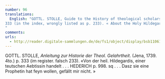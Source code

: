 ```yaml
---
number: 96
translations:
  English: "GOTTL. STOLLE, Guide to the History of theological scholarship. (Jena, 1739. 4to.) p.
333 (in the index, wrongly listed as p. 233). « About the Holy Hildegard, a German abbess. . . HEDERICH p. 998. sq . . . That she wanted to be a prophetess, I do not like. » [Trans. J. Bock]
"
comments:
urls:
  - http://reader.digitale-sammlungen.de/de/fs1/object/display/bsb11061833_00001.html
---
```


GOTTL. STOLLE, <em>Anleitung zur Historie der Theol. Gelahrtheit</em>. (Jena, 1739. 4to.) p. 333 (im register. falsch 233). «Von der heil. Hildegardis, einer teutschen Aebtissin handelt . . . HEDERICH p. 998. sq . . . Dasz sie eine Prophetin hat feyn wollen, gefällt mir nicht. »
